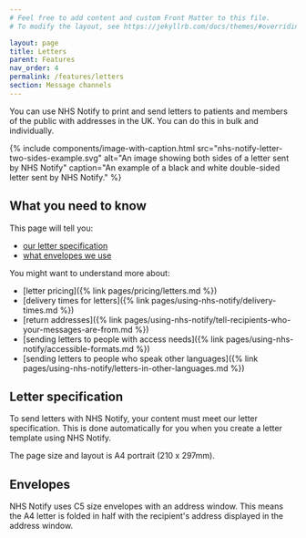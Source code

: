 ```yaml
---
# Feel free to add content and custom Front Matter to this file.
# To modify the layout, see https://jekyllrb.com/docs/themes/#overriding-theme-defaults

layout: page
title: Letters
parent: Features
nav_order: 4
permalink: /features/letters
section: Message channels
---
```


You can use NHS Notify to print and send letters to patients and members of the public with addresses in the UK. You can do this in bulk and individually.

{% include components/image-with-caption.html
    src="nhs-notify-letter-two-sides-example.svg"
    alt="An image showing both sides of a letter sent by NHS Notify"
    caption="An example of a black and white double-sided letter sent by NHS Notify."
%}

## What you need to know

This page will tell you:

- [our letter specification](#letter-specification)<!-- markdownlint-disable-line -->
- [what envelopes we use](#envelopes)

You might want to understand more about:

- [letter pricing]({% link pages/pricing/letters.md %})
- [delivery times for letters]({% link pages/using-nhs-notify/delivery-times.md %})
- [return addresses]({% link pages/using-nhs-notify/tell-recipients-who-your-messages-are-from.md %})
- [sending letters to people with access needs]({% link pages/using-nhs-notify/accessible-formats.md %})
- [sending letters to people who speak other languages]({% link pages/using-nhs-notify/letters-in-other-languages.md %})

## Letter specification

To send letters with NHS Notify, your content must meet our letter specification. This is done automatically for you when you create a letter template using NHS Notify.

The page size and layout is A4 portrait (210 x 297mm).

## Envelopes

NHS Notify uses C5 size envelopes with an address window. This means the A4 letter is folded in half with the recipient's address displayed in the address window.
